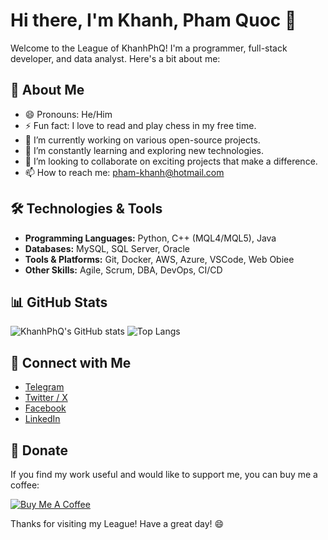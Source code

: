 # Hi there, I'm Khanh, Pham Quoc 👋

Welcome to the League of KhanhPhQ!
I'm a programmer, full-stack developer, and data analyst. Here's a bit about me:

## 🚀 About Me

- 😄 Pronouns: He/Him
- ⚡ Fun fact: I love to read and play chess in my free time.
- 🔭 I’m currently working on various open-source projects.
- 🌱 I’m constantly learning and exploring new technologies.
- 👯 I’m looking to collaborate on exciting projects that make a difference.
- 📫 How to reach me: [pham-khanh@hotmail.com](mailto:pham-khanh@hotmail.com)

## 🛠️ Technologies & Tools

- **Programming Languages:** Python, C++ (MQL4/MQL5), Java
- **Databases:** MySQL, SQL Server, Oracle
- **Tools & Platforms:** Git, Docker, AWS, Azure, VSCode, Web Obiee
- **Other Skills:** Agile, Scrum, DBA, DevOps, CI/CD

## 📊 GitHub Stats

![KhanhPhQ's GitHub stats](https://github-readme-stats.vercel.app/api?username=KhanhPhQ&show_icons=true&theme=radical)
![Top Langs](https://github-readme-stats.vercel.app/api/top-langs/?username=KhanhPhQ&layout=compact&theme=radical)

## 🔗 Connect with Me

- [Telegram](https://t.me/kanp110)
- [Twitter / X](https://x.com/KhanhPQ110)
- [Facebook](https://www.facebook.com/khanhph.q)
- [LinkedIn](https://www.linkedin.com/in/khanhphq)

## 💖 Donate

If you find my work useful and would like to support me, you can buy me a coffee:

[![Buy Me A Coffee](https://img.shields.io/badge/Buy%20Me%20A%20Coffee-donate-yellow.svg)](https://www.buymeacoffee.com/khanhphq)

Thanks for visiting my League! Have a great day! 😄
